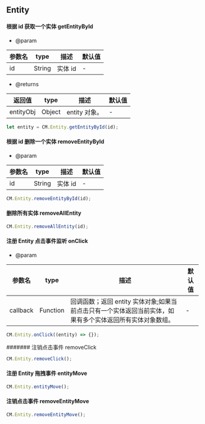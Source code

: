 ## Entity

#### 根据 id 获取一个实体 getEntityById

- @param

| 参数名 | type   | 描述    | 默认值 |
| ------ | ------ | ------- | ------ |
| id     | String | 实体 id | -      |

- @returns

| 返回值    | type   | 描述          | 默认值 |
| --------- | ------ | ------------- | ------ |
| entityObj | Object | entity 对象。 | -      |

```js
let entity = CM.Entity.getEntityById(id);
```

#### 根据 id 删除一个实体 removeEntityById

- @param

| 参数名 | type   | 描述    | 默认值 |
| ------ | ------ | ------- | ------ |
| id     | String | 实体 id | -      |

```js
CM.Entity.removeEntityById(id);
```

#### 删除所有实体 removeAllEntity

```js
CM.Entity.removeAllEntity(id);
```

#### 注册 Entity 点击事件监听 onClick

- @param

| 参数名   | type     | 描述                                                                                                     | 默认值 |
| -------- | -------- | -------------------------------------------------------------------------------------------------------- | ------ |
| callback | Function | 回调函数；返回 entity 实体对象;如果当前点击只有一个实体返回当前实体，如果有多个实体返回所有实体对象数组。 | -      |

```js
CM.Entity.onClick((entity) => {});
```

####### 注销点击事件 removeClick

```js
CM.Entity.removeClick();
```

#### 注册 Entity 拖拽事件 entityMove

```js
CM.Entity.entityMove();
```

#### 注销点击事件 removeEntityMove

```js
CM.Entity.removeEntityMove();
```
